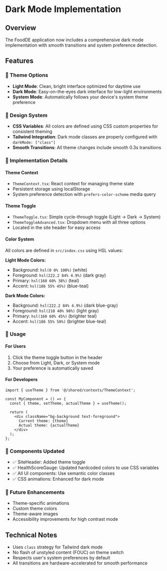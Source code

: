 # Dark Mode Implementation

## Overview
The FoodDE application now includes a comprehensive dark mode implementation with smooth transitions and system preference detection.

## Features

### 🌙 Theme Options
- **Light Mode**: Clean, bright interface optimized for daytime use
- **Dark Mode**: Easy-on-the-eyes dark interface for low-light environments  
- **System Mode**: Automatically follows your device's system theme preference

### 🎨 Design System
- **CSS Variables**: All colors are defined using CSS custom properties for consistent theming
- **Tailwind Integration**: Dark mode classes are properly configured with `darkMode: ["class"]`
- **Smooth Transitions**: All theme changes include smooth 0.3s transitions

### 🔧 Implementation Details

#### Theme Context
- `ThemeContext.tsx`: React context for managing theme state
- Persistent storage using localStorage
- System preference detection with `prefers-color-scheme` media query

#### Theme Toggle
- `ThemeToggle.tsx`: Simple cycle-through toggle (Light → Dark → System)
- `ThemeToggleAdvanced.tsx`: Dropdown menu with all three options
- Located in the site header for easy access

#### Color System
All colors are defined in `src/index.css` using HSL values:

**Light Mode Colors:**
- Background: `hsl(0 0% 100%)` (white)
- Foreground: `hsl(222.2 84% 4.9%)` (dark gray)
- Primary: `hsl(160 60% 38%)` (teal)
- Accent: `hsl(186 55% 45%)` (blue-teal)

**Dark Mode Colors:**
- Background: `hsl(222.2 84% 4.9%)` (dark blue-gray)
- Foreground: `hsl(210 40% 98%)` (light gray)
- Primary: `hsl(160 60% 45%)` (brighter teal)
- Accent: `hsl(186 55% 50%)` (brighter blue-teal)

### 🚀 Usage

#### For Users
1. Click the theme toggle button in the header
2. Choose from Light, Dark, or System mode
3. Your preference is automatically saved

#### For Developers
```tsx
import { useTheme } from '@/shared/contexts/ThemeContext';

const MyComponent = () => {
  const { theme, setTheme, actualTheme } = useTheme();
  
  return (
    <div className="bg-background text-foreground">
      Current theme: {theme}
      Actual theme: {actualTheme}
    </div>
  );
};
```

### 🎯 Components Updated
- ✅ SiteHeader: Added theme toggle
- ✅ HealthScoreGauge: Updated hardcoded colors to use CSS variables
- ✅ All UI components: Use semantic color classes
- ✅ CSS animations: Enhanced for dark mode

### 🔮 Future Enhancements
- Theme-specific animations
- Custom theme colors
- Theme-aware images
- Accessibility improvements for high contrast mode

## Technical Notes
- Uses `class` strategy for Tailwind dark mode
- No flash of unstyled content (FOUC) on theme switch
- Respects user's system preferences by default
- All transitions are hardware-accelerated for smooth performance
